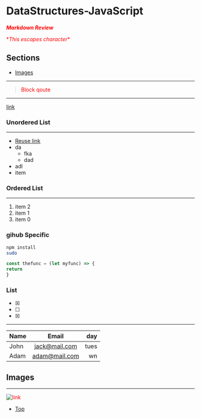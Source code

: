 # DataStructures-JavaScript

<!---
bold ialic 
-->
***Markdown Review***

\**This escapes character*\*

## Sections

- [Images](#images)

---
> Block qoute

---

<!-- samhing can b done wih image -->
[link](google.com "hover name")

[google]: https://www.google.com/webhp?hl=en&sa=X&ved=0ahUKEwjFlO6awYrwAhUihOAKHcJgBHgQPAgI ("jg")

### Unordered List

---

- [Reuse link][google]
- da
  - fka
  - dad
- adl
- item

### Ordered List

---

1. item 2
2. item 1
3. item 0

<!-- you can specify language -->
### gihub Specific

```bash
npm install
sudo
```

```javascript
const thefunc = (let myfunc) => {
return 
}
```

### List

- [x]
- [ ]
- [x]

---
<!-- Semi colon adds alignment  -->
| Name  | Email           | day   |
| :---- | :-------------: | ----: |
| John  | jack@mail.com   | tues  |
| Adam  | adam@mail.com   | wn    |

## Images

---
![link](https://media.giphy.com/media/Q8t3Mfn7TX7gD6l35d/giphy.gif)

- [Top](#Sections)
  
<style>
p{
        color: red;
    }
</style>
